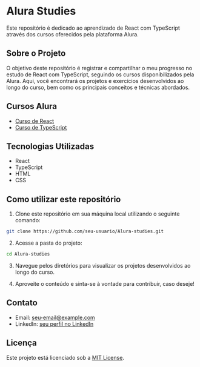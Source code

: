 # Alura Studies

Este repositório é dedicado ao aprendizado de React com TypeScript através dos cursos oferecidos pela plataforma Alura.

## Sobre o Projeto

O objetivo deste repositório é registrar e compartilhar o meu progresso no estudo de React com TypeScript, seguindo os cursos disponibilizados pela Alura. Aqui, você encontrará os projetos e exercícios desenvolvidos ao longo do curso, bem como os principais conceitos e técnicas abordados.

## Cursos Alura

- [Curso de React](https://www.alura.com.br/curso-online-react-js)
- [Curso de TypeScript](https://www.alura.com.br/curso-online-typescript)

## Tecnologias Utilizadas

- React
- TypeScript
- HTML
- CSS

## Como utilizar este repositório

1. Clone este repositório em sua máquina local utilizando o seguinte comando:

```bash
git clone https://github.com/seu-usuario/Alura-studies.git
```

2. Acesse a pasta do projeto:

```bash
cd Alura-studies
```

3. Navegue pelos diretórios para visualizar os projetos desenvolvidos ao longo do curso.

4. Aproveite o conteúdo e sinta-se à vontade para contribuir, caso deseje!

## Contato

- Email: seu-email@example.com
- LinkedIn: [seu perfil no LinkedIn](https://www.linkedin.com/in/seu-usuario/)

## Licença

Este projeto está licenciado sob a [MIT License](LICENSE).

